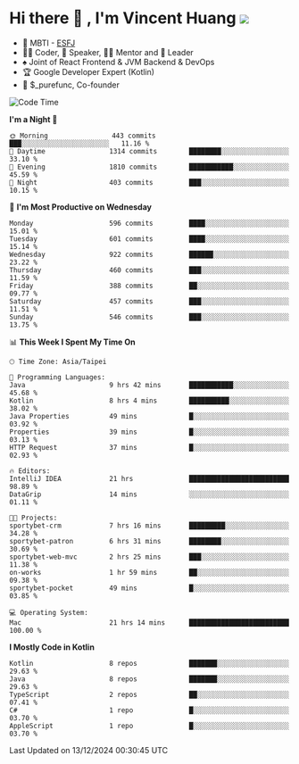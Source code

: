# Hi there 👋 , I'm Vincent Huang ![](https://komarev.com/ghpvc/?username=Jian-Min-Huang)
- 👀 MBTI - [ESFJ](https://www.16personalities.com/esfj-personality)
- 👨‍💻 Coder, 🎤 Speaker, 👨‍🏫 Mentor and 🚀 Leader
- ♠️ Joint of React Frontend & JVM Backend & DevOps
- 🏆 Google Developer Expert (Kotlin)
- 💼 $_purefunc, Co-founder

<!--START_SECTION:waka-->
![Code Time](http://img.shields.io/badge/Code%20Time-4%2C789%20hrs%2038%20mins-blue)

**I'm a Night 🦉** 

```text
🌞 Morning                443 commits         ███░░░░░░░░░░░░░░░░░░░░░░   11.16 % 
🌆 Daytime                1314 commits        ████████░░░░░░░░░░░░░░░░░   33.10 % 
🌃 Evening                1810 commits        ███████████░░░░░░░░░░░░░░   45.59 % 
🌙 Night                  403 commits         ███░░░░░░░░░░░░░░░░░░░░░░   10.15 % 
```
📅 **I'm Most Productive on Wednesday** 

```text
Monday                   596 commits         ████░░░░░░░░░░░░░░░░░░░░░   15.01 % 
Tuesday                  601 commits         ████░░░░░░░░░░░░░░░░░░░░░   15.14 % 
Wednesday                922 commits         ██████░░░░░░░░░░░░░░░░░░░   23.22 % 
Thursday                 460 commits         ███░░░░░░░░░░░░░░░░░░░░░░   11.59 % 
Friday                   388 commits         ██░░░░░░░░░░░░░░░░░░░░░░░   09.77 % 
Saturday                 457 commits         ███░░░░░░░░░░░░░░░░░░░░░░   11.51 % 
Sunday                   546 commits         ███░░░░░░░░░░░░░░░░░░░░░░   13.75 % 
```


📊 **This Week I Spent My Time On** 

```text
🕑︎ Time Zone: Asia/Taipei

💬 Programming Languages: 
Java                     9 hrs 42 mins       ███████████░░░░░░░░░░░░░░   45.68 % 
Kotlin                   8 hrs 4 mins        ██████████░░░░░░░░░░░░░░░   38.02 % 
Java Properties          49 mins             █░░░░░░░░░░░░░░░░░░░░░░░░   03.92 % 
Properties               39 mins             █░░░░░░░░░░░░░░░░░░░░░░░░   03.13 % 
HTTP Request             37 mins             █░░░░░░░░░░░░░░░░░░░░░░░░   02.93 % 

🔥 Editors: 
IntelliJ IDEA            21 hrs              █████████████████████████   98.89 % 
DataGrip                 14 mins             ░░░░░░░░░░░░░░░░░░░░░░░░░   01.11 % 

🐱‍💻 Projects: 
sportybet-crm            7 hrs 16 mins       █████████░░░░░░░░░░░░░░░░   34.28 % 
sportybet-patron         6 hrs 31 mins       ████████░░░░░░░░░░░░░░░░░   30.69 % 
sportybet-web-mvc        2 hrs 25 mins       ███░░░░░░░░░░░░░░░░░░░░░░   11.38 % 
on-works                 1 hr 59 mins        ██░░░░░░░░░░░░░░░░░░░░░░░   09.38 % 
sportybet-pocket         49 mins             █░░░░░░░░░░░░░░░░░░░░░░░░   03.85 % 

💻 Operating System: 
Mac                      21 hrs 14 mins      █████████████████████████   100.00 % 
```

**I Mostly Code in Kotlin** 

```text
Kotlin                   8 repos             ███████░░░░░░░░░░░░░░░░░░   29.63 % 
Java                     8 repos             ███████░░░░░░░░░░░░░░░░░░   29.63 % 
TypeScript               2 repos             ██░░░░░░░░░░░░░░░░░░░░░░░   07.41 % 
C#                       1 repo              █░░░░░░░░░░░░░░░░░░░░░░░░   03.70 % 
AppleScript              1 repo              █░░░░░░░░░░░░░░░░░░░░░░░░   03.70 % 
```




 Last Updated on 13/12/2024 00:30:45 UTC
<!--END_SECTION:waka-->
